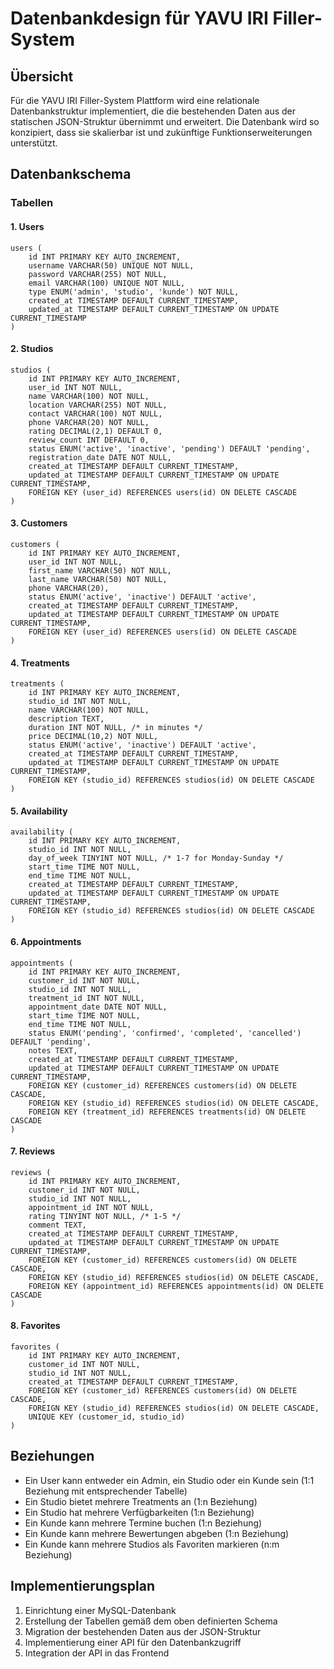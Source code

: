 # Datenbankdesign für YAVU IRI Filler-System

## Übersicht

Für die YAVU IRI Filler-System Plattform wird eine relationale Datenbankstruktur implementiert, die die bestehenden Daten aus der statischen JSON-Struktur übernimmt und erweitert. Die Datenbank wird so konzipiert, dass sie skalierbar ist und zukünftige Funktionserweiterungen unterstützt.

## Datenbankschema

### Tabellen

#### 1. Users
```
users (
    id INT PRIMARY KEY AUTO_INCREMENT,
    username VARCHAR(50) UNIQUE NOT NULL,
    password VARCHAR(255) NOT NULL,
    email VARCHAR(100) UNIQUE NOT NULL,
    type ENUM('admin', 'studio', 'kunde') NOT NULL,
    created_at TIMESTAMP DEFAULT CURRENT_TIMESTAMP,
    updated_at TIMESTAMP DEFAULT CURRENT_TIMESTAMP ON UPDATE CURRENT_TIMESTAMP
)
```

#### 2. Studios
```
studios (
    id INT PRIMARY KEY AUTO_INCREMENT,
    user_id INT NOT NULL,
    name VARCHAR(100) NOT NULL,
    location VARCHAR(255) NOT NULL,
    contact VARCHAR(100) NOT NULL,
    phone VARCHAR(20) NOT NULL,
    rating DECIMAL(2,1) DEFAULT 0,
    review_count INT DEFAULT 0,
    status ENUM('active', 'inactive', 'pending') DEFAULT 'pending',
    registration_date DATE NOT NULL,
    created_at TIMESTAMP DEFAULT CURRENT_TIMESTAMP,
    updated_at TIMESTAMP DEFAULT CURRENT_TIMESTAMP ON UPDATE CURRENT_TIMESTAMP,
    FOREIGN KEY (user_id) REFERENCES users(id) ON DELETE CASCADE
)
```

#### 3. Customers
```
customers (
    id INT PRIMARY KEY AUTO_INCREMENT,
    user_id INT NOT NULL,
    first_name VARCHAR(50) NOT NULL,
    last_name VARCHAR(50) NOT NULL,
    phone VARCHAR(20),
    status ENUM('active', 'inactive') DEFAULT 'active',
    created_at TIMESTAMP DEFAULT CURRENT_TIMESTAMP,
    updated_at TIMESTAMP DEFAULT CURRENT_TIMESTAMP ON UPDATE CURRENT_TIMESTAMP,
    FOREIGN KEY (user_id) REFERENCES users(id) ON DELETE CASCADE
)
```

#### 4. Treatments
```
treatments (
    id INT PRIMARY KEY AUTO_INCREMENT,
    studio_id INT NOT NULL,
    name VARCHAR(100) NOT NULL,
    description TEXT,
    duration INT NOT NULL, /* in minutes */
    price DECIMAL(10,2) NOT NULL,
    status ENUM('active', 'inactive') DEFAULT 'active',
    created_at TIMESTAMP DEFAULT CURRENT_TIMESTAMP,
    updated_at TIMESTAMP DEFAULT CURRENT_TIMESTAMP ON UPDATE CURRENT_TIMESTAMP,
    FOREIGN KEY (studio_id) REFERENCES studios(id) ON DELETE CASCADE
)
```

#### 5. Availability
```
availability (
    id INT PRIMARY KEY AUTO_INCREMENT,
    studio_id INT NOT NULL,
    day_of_week TINYINT NOT NULL, /* 1-7 for Monday-Sunday */
    start_time TIME NOT NULL,
    end_time TIME NOT NULL,
    created_at TIMESTAMP DEFAULT CURRENT_TIMESTAMP,
    updated_at TIMESTAMP DEFAULT CURRENT_TIMESTAMP ON UPDATE CURRENT_TIMESTAMP,
    FOREIGN KEY (studio_id) REFERENCES studios(id) ON DELETE CASCADE
)
```

#### 6. Appointments
```
appointments (
    id INT PRIMARY KEY AUTO_INCREMENT,
    customer_id INT NOT NULL,
    studio_id INT NOT NULL,
    treatment_id INT NOT NULL,
    appointment_date DATE NOT NULL,
    start_time TIME NOT NULL,
    end_time TIME NOT NULL,
    status ENUM('pending', 'confirmed', 'completed', 'cancelled') DEFAULT 'pending',
    notes TEXT,
    created_at TIMESTAMP DEFAULT CURRENT_TIMESTAMP,
    updated_at TIMESTAMP DEFAULT CURRENT_TIMESTAMP ON UPDATE CURRENT_TIMESTAMP,
    FOREIGN KEY (customer_id) REFERENCES customers(id) ON DELETE CASCADE,
    FOREIGN KEY (studio_id) REFERENCES studios(id) ON DELETE CASCADE,
    FOREIGN KEY (treatment_id) REFERENCES treatments(id) ON DELETE CASCADE
)
```

#### 7. Reviews
```
reviews (
    id INT PRIMARY KEY AUTO_INCREMENT,
    customer_id INT NOT NULL,
    studio_id INT NOT NULL,
    appointment_id INT NOT NULL,
    rating TINYINT NOT NULL, /* 1-5 */
    comment TEXT,
    created_at TIMESTAMP DEFAULT CURRENT_TIMESTAMP,
    updated_at TIMESTAMP DEFAULT CURRENT_TIMESTAMP ON UPDATE CURRENT_TIMESTAMP,
    FOREIGN KEY (customer_id) REFERENCES customers(id) ON DELETE CASCADE,
    FOREIGN KEY (studio_id) REFERENCES studios(id) ON DELETE CASCADE,
    FOREIGN KEY (appointment_id) REFERENCES appointments(id) ON DELETE CASCADE
)
```

#### 8. Favorites
```
favorites (
    id INT PRIMARY KEY AUTO_INCREMENT,
    customer_id INT NOT NULL,
    studio_id INT NOT NULL,
    created_at TIMESTAMP DEFAULT CURRENT_TIMESTAMP,
    FOREIGN KEY (customer_id) REFERENCES customers(id) ON DELETE CASCADE,
    FOREIGN KEY (studio_id) REFERENCES studios(id) ON DELETE CASCADE,
    UNIQUE KEY (customer_id, studio_id)
)
```

## Beziehungen

- Ein User kann entweder ein Admin, ein Studio oder ein Kunde sein (1:1 Beziehung mit entsprechender Tabelle)
- Ein Studio bietet mehrere Treatments an (1:n Beziehung)
- Ein Studio hat mehrere Verfügbarkeiten (1:n Beziehung)
- Ein Kunde kann mehrere Termine buchen (1:n Beziehung)
- Ein Kunde kann mehrere Bewertungen abgeben (1:n Beziehung)
- Ein Kunde kann mehrere Studios als Favoriten markieren (n:m Beziehung)

## Implementierungsplan

1. Einrichtung einer MySQL-Datenbank
2. Erstellung der Tabellen gemäß dem oben definierten Schema
3. Migration der bestehenden Daten aus der JSON-Struktur
4. Implementierung einer API für den Datenbankzugriff
5. Integration der API in das Frontend
